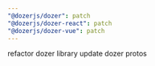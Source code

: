 ```yaml
---
"@dozerjs/dozer": patch
"@dozerjs/dozer-react": patch
"@dozerjs/dozer-vue": patch
---
```


refactor dozer library
update dozer protos
